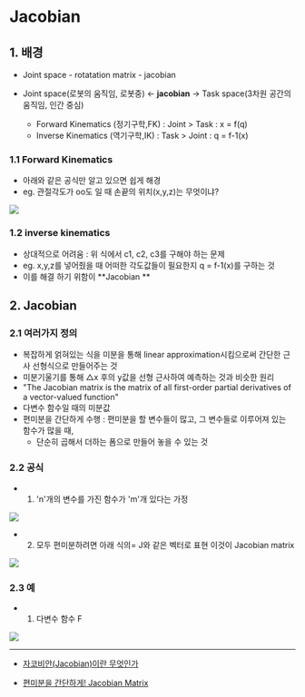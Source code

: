 # Jacobian 

## 1. 배경 

- Joint space - rotatation matrix - jacobian 

- Joint space(로봇의 움직임, 로봇중) \<\- **jacobian** \-\> Task space(3차원 공간의 움직임, 인간 중심)

    - Forward Kinematics (정기구학,FK) : Joint > Task  : x = f(q)
    - Inverse Kinematics (역기구학,IK) : Task > Joint  : q = f-1(x)
    

    
### 1.1 Forward Kinematics
- 아래와 같은 공식만 알고 있으면 쉽게 해경 
- eg. 관절각도가 oo도 일 때 손끝의 위치(x,y,z)는 무엇이냐?
    

![](http://1.bp.blogspot.com/-Q6mQjXXuSZg/UqgB7LK6r6I/AAAAAAAACFU/7yX_fFcz8b8/s400/daum_equation_1386742162854.png)



### 1.2 inverse kinematics
- 상대적으로 어려움 : 위 식에서 c1, c2, c3를 구해야 하는 문제 
- eg.  x,y,z를 넣어줬을 때 어떠한 각도값들이 필요한지 q = f-1(x)를 구하는 것
- 이를 해결 하기 위함이 **Jacobian ** 

## 2. Jacobian

### 2.1 여러가지 정의 

- 복잡하게 얽혀있는 식을 미분을 통해 linear approximation시킴으로써 간단한 근사 선형식으로 만들어주는 것
- 미분기울기를 통해 △x 후의 y값을 선형 근사하여 예측하는 것과 비슷한 원리
- "The Jacobian matrix is the matrix of all first-order partial derivatives of a vector-valued function" 
- 다변수 함수일 때의 미분값
- 편미분을 간단하게 수행 : 편미분을 할 변수들이 많고, 그 변수들로 이루어져 있는 함수가 많을 때, 
    - 단순히 곱해서 더하는 폼으로 만들어 놓을 수 있는 것

### 2.2 공식 

- 1.  'n'개의 변수를 가진 함수가 'm'개 있다는 가정

![](https://postfiles.pstatic.net/20140512_105/jinohpark79_1399895378163qBl6n_GIF/jacobian1.GIF?type=w2)


- 2. 모두 편미분하려면 아래 식의=  J와 같은 벡터로 표현 이것이 Jacobian matrix 


![](https://postfiles.pstatic.net/20140512_15/jinohpark79_1399895493407FS5R1_GIF/jacobian2.GIF?type=w2)


### 2.3 예 


- 1. 다변수 함수 F

![](https://wikimedia.org/api/rest_v1/media/math/render/svg/e80d8ccea9a5432ed715445b9811a254c908e747)








---

- [자코비안(Jacobian)이란 무엇인가](http://t-robotics.blogspot.com/2013/12/jacobian.html)

- [편미분을 간단하게! Jacobian Matrix](https://blog.naver.com/jinohpark79/110190680093)